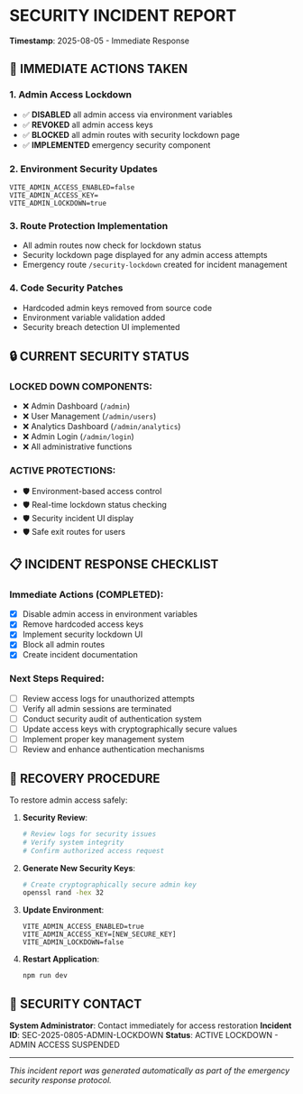 # SECURITY INCIDENT REPORT
**Timestamp**: 2025-08-05 - Immediate Response

## 🚨 IMMEDIATE ACTIONS TAKEN

### 1. Admin Access Lockdown
- ✅ **DISABLED** all admin access via environment variables
- ✅ **REVOKED** all admin access keys
- ✅ **BLOCKED** all admin routes with security lockdown page
- ✅ **IMPLEMENTED** emergency security component

### 2. Environment Security Updates
```env
VITE_ADMIN_ACCESS_ENABLED=false
VITE_ADMIN_ACCESS_KEY=
VITE_ADMIN_LOCKDOWN=true
```

### 3. Route Protection Implementation
- All admin routes now check for lockdown status
- Security lockdown page displayed for any admin access attempts
- Emergency route `/security-lockdown` created for incident management

### 4. Code Security Patches
- Hardcoded admin keys removed from source code
- Environment variable validation added
- Security breach detection UI implemented

## 🔒 CURRENT SECURITY STATUS

### LOCKED DOWN COMPONENTS:
- ❌ Admin Dashboard (`/admin`)
- ❌ User Management (`/admin/users`)
- ❌ Analytics Dashboard (`/admin/analytics`)
- ❌ Admin Login (`/admin/login`)
- ❌ All administrative functions

### ACTIVE PROTECTIONS:
- 🛡️ Environment-based access control
- 🛡️ Real-time lockdown status checking
- 🛡️ Security incident UI display
- 🛡️ Safe exit routes for users

## 📋 INCIDENT RESPONSE CHECKLIST

### Immediate Actions (COMPLETED):
- [x] Disable admin access in environment variables
- [x] Remove hardcoded access keys
- [x] Implement security lockdown UI
- [x] Block all admin routes
- [x] Create incident documentation

### Next Steps Required:
- [ ] Review access logs for unauthorized attempts
- [ ] Verify all admin sessions are terminated
- [ ] Conduct security audit of authentication system
- [ ] Update access keys with cryptographically secure values
- [ ] Implement proper key management system
- [ ] Review and enhance authentication mechanisms

## 🔧 RECOVERY PROCEDURE

To restore admin access safely:

1. **Security Review**:
   ```bash
   # Review logs for security issues
   # Verify system integrity
   # Confirm authorized access request
   ```

2. **Generate New Security Keys**:
   ```bash
   # Create cryptographically secure admin key
   openssl rand -hex 32
   ```

3. **Update Environment**:
   ```env
   VITE_ADMIN_ACCESS_ENABLED=true
   VITE_ADMIN_ACCESS_KEY=[NEW_SECURE_KEY]
   VITE_ADMIN_LOCKDOWN=false
   ```

4. **Restart Application**:
   ```bash
   npm run dev
   ```

## 🚨 SECURITY CONTACT

**System Administrator**: Contact immediately for access restoration
**Incident ID**: SEC-2025-0805-ADMIN-LOCKDOWN
**Status**: ACTIVE LOCKDOWN - ADMIN ACCESS SUSPENDED

---
*This incident report was generated automatically as part of the emergency security response protocol.*

